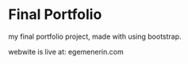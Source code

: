 # Final Portfolio

my final portfolio project, made with using bootstrap.

webwite is live at: <a>egemenerin.com</a>
